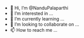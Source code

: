 - 👋 Hi, I’m @NanduPalaparthi
- 👀 I’m interested in ...
- 🌱 I’m currently learning ...
- 💞️ I’m looking to collaborate on ...
- 📫 How to reach me ...

<!---
NanduPalaparthi/NanduPalaparthi is a ✨ special ✨ repository because its `README.md` (this file) appears on your GitHub profile.
You can click the Preview link to take a look at your changes.
--->
